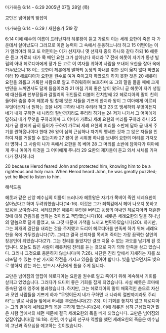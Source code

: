 마가복음 6:14 - 6:29 
2005년 07월 28일 (목)

교만은 넘어짐의 앞잡이



마가복음 6:14 - 6:29 / 새찬송가 519 장


6:14 이에 예수의 이름이 드러난지라 헤롯왕이 듣고 가로되 이는 세례 요한이 죽은 자 가운데서 살아났도다 그러므로 이런 능력이 그 속에서 운동하느니라 하고 15 어떤이는 이가 엘리야라 하고 또 어떤이는 이가 선지자니 옛 선지자 중의 하나와 같다 하되 16 헤롯은 듣고 가로되 내가 목 베인 요한 그가 살아났다 하더라 17 전에 헤롯이 자기가 동생 빌립의 아내 헤로디아에게 장가 든 고로 이 여자를 위하여 사람을 보내어 요한을 잡아 옥에 가두었으니 18 이는 요한이 헤롯에게 말하되 동생의 아내를 취한 것이 옳지 않다 하였음이라 19 헤로디아가 요한을 원수로 여겨 죽이고자 하였으되 하지 못한 것은 20 헤롯이 요한을 의롭고 거룩한 사람으로 알고 두려워하여 보호하며 또 그의 말을 들을 때에 크게 번민을 느끼면서도 달게 들음이러라 21 마침 기회 좋은 날이 왔으니 곧 헤롯이 자기 생일에 대신들과 천부장들과 갈릴리의 귀인들로 더불어 잔치할쌔 22 헤로디아의 딸이 친히 들어와 춤을 추어 헤롯과 및 함께 앉은 자들을 기쁘게 한지라 왕이 그 여아에게 이르되 무엇이든지 너 원하는 것을 내게 구하라 내가 주리라 하고 23 또 맹세하되 무엇이든지 네가 내게 구하면 내 나라의 절반까지라도 주리라 하거늘 24 저가 나가서 그 어미에게 말하되 내가 무엇을 구하리이까 그 어미가 가로되 세례 요한의 머리를 구하라 하니 25 저가 곧 왕에게 급히 들어가 구하여 가로되 세례 요한의 머리를 소반에 담아 곧 내게 주기를 원하옵나이다 한대 26 왕이 심히 근심하나 자기의 맹세한 것과 그 앉은 자들을 인하여 저를 거절할 수 없는지라 27 왕이 곧 시위병 하나를 보내어 요한의 머리를 가져오라 명하니 그 사람이 나가 옥에서 요한을 목 베어 28 그 머리를 소반에 담아다가 여아에게 주니 여아가 이것을 그 어미에게 주니라 29 요한의 제자들이 듣고 와서 시체를 가져다가 장사하니라

20 because Herod feared John and protected him, knowing him to be a righteous and holy man. When Herod heard John, he was greatly puzzled; yet he liked to listen to him.

해석도움





헤롯과 같은 신앙  예수님의 이름이 드러나자 헤롯왕은 자기가 목베어 죽인 세례요한이 살아났다고 하며 두려워했습니다(14-16). 이것은 그가 죄책감에서 헤어  나오지 못하고 있음을 보여줍니다. 세례요한은 헤롯이 부인을 버리고 동생의 아내인 헤로디아와 재혼한 것에 대해 간음죄를 범하는 것이라고 책망했습니다(18). 헤롯은 세례요한의 말을 하나님의 말씀으로 달게 들었고, 또 그것 때문에 가책을 느끼고 번민하였습니다(20). 하지만, 그는 회개의 결단을 내리는 것을 주저했고 도리어 헤로디아를 만족케 하기 위해 세례요한을 옥에 가두었습니다(17). 그리고 결국 선지자를 목베어 죽이는 가장 끔찍한 살인의 장본인이 되었습니다(27). 그는 진리를 들었지만 결코 지울 수 없는 과오를 남기게 된 것입니다. 오늘도 많은 사람이 헤롯처럼 진리를 듣는 것으로 자기 의와 만족을 삼고 있습니다. 그러나 그것으로 충분하지 않습니다(마 7:26). 사단은 진리 앞에서 지체하는 자를 쓰러뜨릴 수 있는 수만 가지의 작전을 가지고 있음을 알아야 합니다. 빛을 받으면서도 빛으로 행하지 않는 자는, 반드시 사단에게 틈을 주게 됩니다.

교만은 넘어짐의 앞잡이  헤로디아는 요한을 원수로 알고 죽이기 위해 계속해서 기회를 살피고 있었습니다. 그러다가 드디어 좋은 기회를 잡게 되었습니다. 사실 헤롯은 로마에 종속된 일개 영주에 불과했습니다. 하지만, 그는 헤로디아의 딸이 매혹적인 춤으로 자신과 모인 사람들을 기쁘게 하자 "무엇이든지 네가 구하면 내 나라의 절반까지라도 주리라"는 말로 사람들 앞에서 허세를 부렸습니다(22-23). 이 기회를 놓치지 않고 헤로디아는 그의 딸에게 세례요한의 목을 구하게 했습니다(24). 이에 헤롯은 심히 근심했지만 많은 사람 앞에서의 체면 때문에 결국 세례요한의 목을 베게 되었습니다. 교만은 넘어짐의 앞잡이입니다(잠 16:18). 한편, 예수님의 선구자 역할을 했던 세례요한의 죽음은 예수님의 고난과 죽으심을 예고하는 것이었습니다.